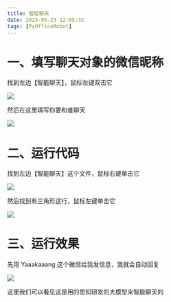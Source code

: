 ```yaml
---
title: 智能聊天
date: 2025-05-23 12:05:32
tags: [PyOfficeRobot]
---
```



#  一、填写聊天对象的微信昵称

找到左边【智能聊天】，鼠标左键双击它

![](https://raw.gitcode.com/yaaakaaang/pic/raw/main/1748242273401.jpg)

然后在这里填写你要和谁聊天

![](https://raw.gitcode.com/yaaakaaang/pic/raw/main/1747974195777.jpg)

# 二、运行代码

找到左边【智能聊天】这个文件，鼠标右键单击它

![](https://raw.gitcode.com/yaaakaaang/pic/raw/main/1748243829146.jpg)

然后找到有三角形这行，鼠标左键单击它

![](https://raw.gitcode.com/yaaakaaang/pic/raw/main/1748243869869.jpg)

# 三、运行效果

先用 Yaaakaaang 这个微信给我发信息，我就会自动回复

![](https://raw.gitcode.com/yaaakaaang/pic/raw/main/1747974628318.png)

这里我们可以看见这是用的思知研发的大模型来智能聊天的




